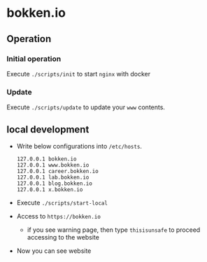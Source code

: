 # bokken.io

## Operation

### Initial operation

Execute `./scripts/init` to start `nginx` with docker

### Update

Execute `./scripts/update` to update your `www` contents.

## local development

- Write below configurations into `/etc/hosts`.

  ```text
  127.0.0.1 bokken.io
  127.0.0.1 www.bokken.io
  127.0.0.1 career.bokken.io
  127.0.0.1 lab.bokken.io
  127.0.0.1 blog.bokken.io
  127.0.0.1 x.bokken.io

  ```

- Execute `./scripts/start-local`
- Access to `https://bokken.io`
  - if you see warning page, then type `thisisunsafe` to proceed accessing to the website
- Now you can see website

